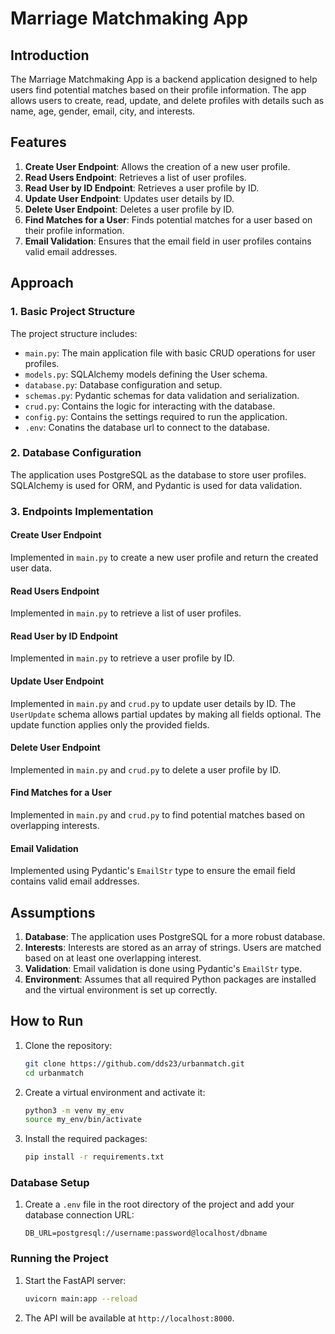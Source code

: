 # Marriage Matchmaking App

## Introduction

The Marriage Matchmaking App is a backend application designed to help users find potential matches based on their profile information. The app allows users to create, read, update, and delete profiles with details such as name, age, gender, email, city, and interests.

## Features

1. **Create User Endpoint**: Allows the creation of a new user profile.
2. **Read Users Endpoint**: Retrieves a list of user profiles.
3. **Read User by ID Endpoint**: Retrieves a user profile by ID.
4. **Update User Endpoint**: Updates user details by ID.
5. **Delete User Endpoint**: Deletes a user profile by ID.
6. **Find Matches for a User**: Finds potential matches for a user based on their profile information.
7. **Email Validation**: Ensures that the email field in user profiles contains valid email addresses.

## Approach

### 1. Basic Project Structure

The project structure includes:
- `main.py`: The main application file with basic CRUD operations for user profiles.
- `models.py`: SQLAlchemy models defining the User schema.
- `database.py`: Database configuration and setup.
- `schemas.py`: Pydantic schemas for data validation and serialization.
- `crud.py`: Contains the logic for interacting with the database.
- `config.py`: Contains the settings required to run the application.
- `.env`: Conatins the database url to connect to the database.

### 2. Database Configuration

The application uses PostgreSQL as the database to store user profiles. SQLAlchemy is used for ORM, and Pydantic is used for data validation.

### 3. Endpoints Implementation

#### Create User Endpoint
Implemented in `main.py` to create a new user profile and return the created user data.

#### Read Users Endpoint
Implemented in `main.py` to retrieve a list of user profiles.

#### Read User by ID Endpoint
Implemented in `main.py` to retrieve a user profile by ID.

#### Update User Endpoint
Implemented in `main.py` and `crud.py` to update user details by ID. The `UserUpdate` schema allows partial updates by making all fields optional. The update function applies only the provided fields.

#### Delete User Endpoint
Implemented in `main.py` and `crud.py` to delete a user profile by ID.

#### Find Matches for a User
Implemented in `main.py` and `crud.py` to find potential matches based on overlapping interests.

#### Email Validation
Implemented using Pydantic's `EmailStr` type to ensure the email field contains valid email addresses.

## Assumptions

1. **Database**: The application uses PostgreSQL for a more robust database.
2. **Interests**: Interests are stored as an array of strings. Users are matched based on at least one overlapping interest.
3. **Validation**: Email validation is done using Pydantic's `EmailStr` type.
4. **Environment**: Assumes that all required Python packages are installed and the virtual environment is set up correctly.

## How to Run

1. Clone the repository:
   ```bash
   git clone https://github.com/dds23/urbanmatch.git
   cd urbanmatch
   ```

2. Create a virtual environment and activate it:
   ```bash
   python3 -m venv my_env
   source my_env/bin/activate
   ```

3. Install the required packages:
   ```bash
   pip install -r requirements.txt
   ```

### Database Setup

1. Create a `.env` file in the root directory of the project and add your database connection URL:
   ```
   DB_URL=postgresql://username:password@localhost/dbname
   ```

### Running the Project

1. Start the FastAPI server:
   ```bash
   uvicorn main:app --reload
   ```

2. The API will be available at `http://localhost:8000`.
